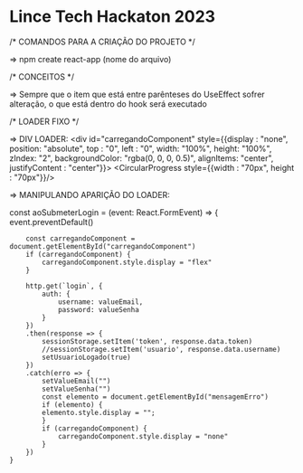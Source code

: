 # Lince Tech Hackaton 2023
<Projeto de desenvolvimento para o Hackaton />

/* COMANDOS PARA A CRIAÇÃO DO PROJETO */

=> npm create react-app (nome do arquivo)

/* CONCEITOS */

=> Sempre que o item que está entre parênteses do UseEffect sofrer alteração, o que está dentro do hook será executado

/* LOADER FIXO */

=> DIV LOADER: <div id="carregandoComponent" style={{display : "none", position: "absolute", top : "0", left : "0", width: "100%", height: "100%", zIndex: "2", backgroundColor: "rgba(0, 0, 0, 0.5)", alignItems: "center", justifyContent : "center"}}> <CircularProgress style={{width : "70px", height : "70px"}}/></div>

=> MANIPULANDO APARIÇÃO DO LOADER: 

const aoSubmeterLogin = (event: React.FormEvent<HTMLFormElement>) => {
        event.preventDefault()

        const carregandoComponent = document.getElementById("carregandoComponent")
        if (carregandoComponent) {
            carregandoComponent.style.display = "flex"
        }

        http.get(`login`, {
            auth: {
                username: valueEmail,
                password: valueSenha
            }
        })
        .then(response => {
            sessionStorage.setItem('token', response.data.token)
            //sessionStorage.setItem('usuario', response.data.username)
            setUsuarioLogado(true)
        })
        .catch(erro => {
            setValueEmail("")
            setValueSenha("")
            const elemento = document.getElementById("mensagemErro")
            if (elemento) {
            elemento.style.display = "";
            }
            if (carregandoComponent) {
                carregandoComponent.style.display = "none"
            }
        })
    }
